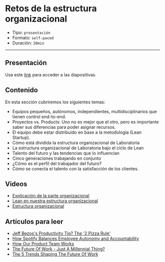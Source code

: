 # Retos de la estructura organizacional

* Tipo: `presentación`
* Formato: `self-paced`
* Duración: `20min`

***

## Presentación
Usa este [link](https://docs.google.com/presentation/d/1OcxLnyswoW78Hk18-fcOFYekBz-W1BFP7jLfddTurvk/edit#slide=id.g38258ddf8b_0_28) para acceder a las diapositivas.

## Contenido
En esta sección cubriremos los siguientes temas:

* Equipos pequeños, autónomos, independientes, multidisciplinarios 
	que tienen control end-to-end.
* Proyectos vs. Products: Uno no es mejor que el otro, pero 
	es importante	saber sus diferencias para poder asignar recursos.
* El equipo debe estar distribuido en base a la metodología 
	(Lean Startup).
* Cómo está dividida la estructura organizacional de Laboratoria
* La estructura organizacional de Laboratoria bajo el ciclo de Lean	
* Talento del futuro y las tendencias que lo influencian
* Cinco generaciones trabajando en conjunto
* ¿Cómo es el perfil del trabajador del futuro?
* Cómo se conecta el talento con la satisfacción de los clientes.


## Videos
* [Explicación de la parte organizacional](https://www.useloom.com/share/f7b62b653994467fbd1f73110d1ebc4a)
* [Lean en nuestra estructura organizacional](https://www.useloom.com/share/b30d33096a8643cebb7dd146cf5ddff3)
* [Estructura organizacional](https://www.useloom.com/share/6bffe7230e984a729dbf284e1d236d2f)

## Artículos para leer
* [Jeff Bezos's Productivity Tip? The '2 Pizza Rule'](https://www.inc.com/business-insider/jeff-bezos-productivity-tip-two-pizza-rule.html)
* [How Spotify Balances Employee Autonomy and Accountability](https://hbr.org/2017/02/how-spotify-balances-employee-autonomy-and-accountability)
* [How Our Product Team Works](https://www.hudl.com/bits/how-our-product-team-works)
* [The Future Of Work - Just A Millennial Thing?](https://www.forbes.com/sites/jacobmorgan/2015/02/09/future-of-work-millennials-jacob-morgan/#745368c97ebd)
* [The 5 Trends Shaping The Future Of Work](https://www.forbes.com/sites/jacobmorgan/2015/02/27/the-5-trends-shaping-the-future-of-work/#6703e52830d6)




